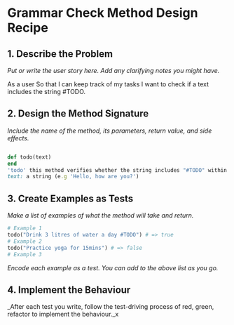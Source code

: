# Grammar Check Method Design Recipe

## 1. Describe the Problem

_Put or write the user story here. Add any clarifying notes you might have._

As a user
So that I can keep track of my tasks
I want to check if a text includes the string #TODO.

## 2. Design the Method Signature

_Include the name of the method, its parameters, return value, and side effects._

```ruby

def todo(text)
end
'todo' this method verifies whether the string includes "#TODO" within the text.
text: a string (e.g 'Hello, how are you?')

```

## 3. Create Examples as Tests

_Make a list of examples of what the method will take and return._

```ruby
# Example 1
todo("Drink 3 litres of water a day #TODO") # => true
# Example 2
todo("Practice yoga for 15mins") # => false
# Example 3
```

_Encode each example as a test. You can add to the above list as you go._

## 4. Implement the Behaviour

_After each test you write, follow the test-driving process of red, green, refactor to implement the behaviour._x